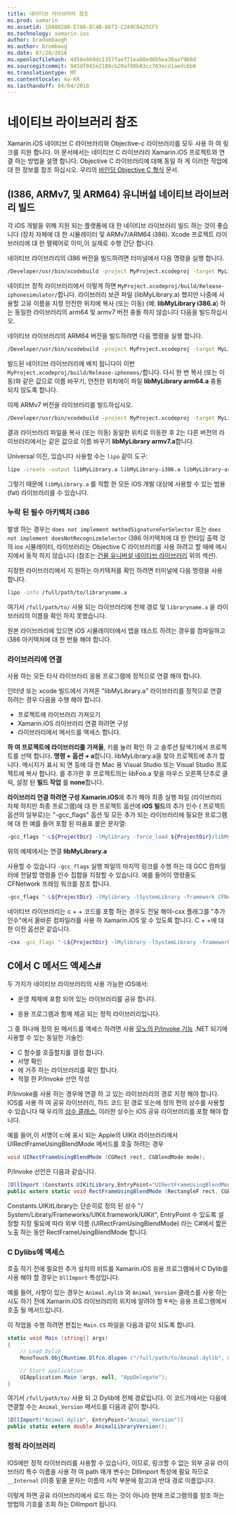 ```yaml
---
title: 네이티브 라이브러리 참조
ms.prod: xamarin
ms.assetid: 1DA80280-E78A-EC4B-8673-C249C8425CF5
ms.technology: xamarin-ios
author: bradumbaugh
ms.author: brumbaug
ms.date: 07/28/2016
ms.openlocfilehash: 4d58e869dc1357faef71ea88ed6b5ea30aaf960d
ms.sourcegitcommit: 945df041e2180cb20af08b83cc703ecd1aedc6b0
ms.translationtype: MT
ms.contentlocale: ko-KR
ms.lasthandoff: 04/04/2018
---
```

# <a name="referencing-native-libraries"></a>네이티브 라이브러리 참조

Xamarin.iOS 네이티브 C 라이브러리와 Objective-c 라이브러리를 모두 사용 하 여 링크를 지원 합니다. 이 문서에서는 네이티브 C 라이브러리 Xamarin.iOS 프로젝트와 연결 하는 방법을 설명 합니다. Objective C 라이브러리에 대해 동일 하 게 이러한 작업에 대 한 정보를 참조 하십시오. 우리의 [바인딩 Objective C 형식](~/ios/platform/binding-objective-c/index.md) 문서.

<a name="building_native" />

## <a name="building-universal-native-libraries-i386-armv7-and-arm64"></a>(I386, ARMv7, 및 ARM64) 유니버설 네이티브 라이브러리 빌드

각 iOS 개발을 위해 지원 되는 플랫폼에 대 한 네이티브 라이브러리 빌드 하는 것이 좋습니다 (장치 자체에 대 한 시뮬레이터 및 ARMv7/ARM64 i386). Xcode 프로젝트 라이브러리에 대 한 맬웨어로 이미,이 실제로 수행 간단 합니다.

네이티브 라이브러리의 i386 버전을 빌드하려면 터미널에서 다음 명령을 실행 합니다.

```bash
/Developer/usr/bin/xcodebuild -project MyProject.xcodeproj -target MyLibrary -sdk iphonesimulator -arch i386 -configuration Release clean build
```

네이티브 정적 라이브러리에서 이렇게 하면 `MyProject.xcodeproj/build/Release-iphonesimulator/`합니다. 라이브러리 보관 파일 (libMyLibrary.a) 했지만 나중에 사용할 고유 이름을 지정 안전한 위치에 복사 (또는 이동) (예: **libMyLibrary i386.a**) 하는 동일한 라이브러리의 arm64 및 armv7 버전 충돌 하지 않습니다 다음을 빌드하십시오.

네이티브 라이브러리의 ARM64 버전을 빌드하려면 다음 명령을 실행 합니다.

```bash
/Developer/usr/bin/xcodebuild -project MyProject.xcodeproj -target MyLibrary -sdk iphoneos -arch arm64 -configuration Release clean build
```

빌드된 네이티브 라이브러리에 배치 됩니다이 이번 `MyProject.xcodeproj/build/Release-iphoneos/`합니다. 다시 한 번 복사 (또는 이동)와 같은 값으로 이름 바꾸기, 안전한 위치에이 파일 **libMyLibrary arm64.a** 충돌 되지 않도록 합니다.

이제 ARMv7 버전을 라이브러리를 빌드하십시오.

```bash
/Developer/usr/bin/xcodebuild -project MyProject.xcodeproj -target MyLibrary -sdk iphoneos -arch armv7 -configuration Release clean build
```

결과 라이브러리 파일을 복사 (또는 이동) 동일한 위치로 이동한 후 2는 다른 버전의 라이브러리에서는 같은 값으로 이름 바꾸기 **libMyLibrary armv7.a**합니다.

Universal 이진, 있습니다 사용할 수는 `lipo` 같이 도구:

```bash
lipo -create -output libMyLibrary.a libMyLibrary-i386.a libMyLibrary-arm64.a libMyLibrary-armv7.a
```

그렇기 때문에 `libMyLibrary.a` 를 적합 한 모든 iOS 개발 대상에 사용할 수 있는 범용 (fat) 라이브러리를 수 있습니다.


### <a name="missing-required-architecture-i386"></a>누락 된 필수 아키텍처 i386

발생 하는 경우는 `does not implement methodSignatureForSelector` 또는 `does not implement doesNotRecognizeSelector` i386 아키텍처에 대 한 런타임 출력 것의 ios 시뮬레이터, 라이브러리는 Objective C 라이브러리를 사용 하려고 할 때에 메시지에서 동작 하지 않습니다 (참조는 [건물 유니버설 네이티브 라이브러리](#building_native) 위의 섹션).

지정한 라이브러리에서 지 원하는 아키텍처를 확인 하려면 터미널에 다음 명령을 사용 합니다.

```bash
lipo -info /full/path/to/libraryname.a
```

여기서 `/full/path/to/` 사용 되는 라이브러리에 전체 경로 및 `libraryname.a` 을 라이브러리의 이름을 확인 하지 못했습니다.

원본 라이브러리에 있으면 iOS 시뮬레이터에서 앱을 테스트 하려는 경우를 컴파일하고 i386 아키텍처에 대 한 번들 해야 합니다.

### <a name="linking-your-library"></a>라이브러리에 연결

사용 하는 모든 타사 라이브러리 응용 프로그램에 정적으로 연결 해야 합니다. 

인터넷 또는 xcode 빌드에서 가져온 "libMyLibrary.a" 라이브러리를 정적으로 연결 하려는 경우 다음을 수행 해야 합니다.

-  프로젝트에 라이브러리 가져오기
-  Xamarin.iOS 라이브러리 연결 하려면 구성
-  라이브러리에서 메서드를 액세스 합니다.


**하 여 프로젝트에 라이브러리를 가져올**, 키를 눌러 확인 하 고 솔루션 탐색기에서 프로젝트를 선택 합니다. **명령 + 옵션 + a**합니다. libMyLibrary.a을 찾아 프로젝트에 추가 합니다. 메시지가 표시 되 면 등에 대 한 Mac 용 Visual Studio 또는 Visual Studio 프로젝트에 복사 합니다. 를 추가한 후 프로젝트의는 libFoo.a 찾을 마우스 오른쪽 단추로 클릭, 설정 된 **빌드 작업** 를 **none**합니다.

**라이브러리 연결 하려면 구성 Xamarin.iOS**에 추가 해야 최종 실행 파일 (라이브러리 자체 하지만 최종 프로그램)에 대 한 프로젝트 옵션에 **iOS 빌드**의 추가 인수 ( 프로젝트 옵션의 일부로)는 "-gcc_flags" 옵션 및 모든 추가 되는 라이브러리에 필요한 프로그램에 대 한 예를 들어 포함 된 따옴표 붙은 문자열:

```bash
-gcc_flags "-L${ProjectDir} -lMylibrary -force_load ${ProjectDir}/libMyLibrary.a"
```

위의 예제에서는 연결 **libMyLibrary.a**

사용할 수 있습니다 `-gcc_flags` 실행 파일의 마지막 링크를 수행 하는 데 GCC 컴파일러에 전달할 명령줄 인수 집합을 지정할 수 있습니다. 예를 들어이 명령줄도 CFNetwork 프레임 워크를 참조 합니다.

```bash
-gcc_flags "-L${ProjectDir} -lMylibrary -lSystemLibrary -framework CFNetwork -force_load ${ProjectDir}/libMyLibrary.a"
```

네이티브 라이브러리는 c + + 코드를 포함 하는 경우도 전달 해야-cxx 플래그를 "추가 인수"에서 올바른 컴파일러를 사용 하 Xamarin.iOS 알 수 있도록 합니다. C + +에 대 한 이전 옵션은 같습니다.

```bash
-cxx -gcc_flags "-L${ProjectDir} -lMylibrary -lSystemLibrary -framework CFNetwork -force_load ${ProjectDir}/libMyLibrary.a"
```

<a name="Accessing_C_Methods_from_C#" />

## <a name="accessing-c-methods-from-c35"></a>C에서 C 메서드 액세스&#35;

두 가지가 네이티브 라이브러리의 사용 가능한 iOS에서:

-  운영 체제에 포함 되어 있는 라이브러리를 공유 합니다.

-  응용 프로그램과 함께 제공 되는 정적 라이브러리입니다.


그 중 하나에 정의 된 메서드를 액세스 하려면 사용 [모노의 P/Invoke 기능](http://www.mono-project.com/docs/advanced/pinvoke/) .NET 되기에 사용할 수 있는 동일한 기술인:

-  C 함수를 호출할지를 결정 합니다.
-  서명 확인
-  에 거주 하는 라이브러리를 확인 합니다.
-  적절 한 P/Invoke 선언 작성


P/Invoke를 사용 하는 경우에 연결 하 고 있는 라이브러리의 경로 지정 해야 합니다. IOS를 사용 하 여 공유 라이브러리, 하드 코드 된 경로 또는에 정의 편의 상수를 사용할 수 있습니다 때 우리의 [상수 클래스](https://developer.xamarin.com/api/type/Constants/), 이러한 상수는 iOS 공유 라이브러리를 포함 해야 합니다.

예를 들어,이 서명이 c:에 표시 되는 Apple의 UIKit 라이브러리에서 UIRectFrameUsingBlendMode 메서드를 호출 하려는 경우

```csharp
void UIRectFrameUsingBlendMode (CGRect rect, CGBlendMode mode);
```

P/Invoke 선언은 다음과 같습니다.

```csharp
[DllImport (Constants.UIKitLibrary,EntryPoint="UIRectFrameUsingBlendMode")]
public extern static void RectFrameUsingBlendMode (RectangleF rect, CGBlendMode blendMode);
```

Constants.UIKitLibrary는 단순히로 정의 된 상수 "/ System/Library/Frameworks/UIKit.framework/UIKit", EntryPoint 수 있도록 설정할 지정 필요에 따라 외부 이름 (UIRectFramUsingBlendMode) 라는 C#에서 짧은 노출 하는 동안 RectFrameUsingBlendMode 합니다.

<a name="Accessing_C_Dylibs" />

### <a name="accessing-c-dylibs"></a>C Dylibs에 액세스

호출 하기 전에 필요한 추가 설치의 비트를 Xamarin.iOS 응용 프로그램에서 C Dylib를 사용 해야 할 경우는 `DllImport` 특성입니다.

예를 들어, 사항이 있는 경우는 `Animal.dylib` 와 `Animal_Version` 클래스를 사용 하는 시도 하기 전에 Xamarin.iOS 라이브러리의 위치에 알려야 할 म म는 응용 프로그램에서 호출 될 메서드입니다.

이 작업을 수행 하려면 편집는 `Main.CS` 파일을 다음과 같이 되도록 합니다.

```csharp
static void Main (string[] args)
{
    // Load Dylib
    MonoTouch.ObjCRuntime.Dlfcn.dlopen ("/full/path/to/Animal.dylib", 0);

    // Start application
    UIApplication.Main (args, null, "AppDelegate");
}
```

여기서 `/full/path/to/` 사용 되 고 Dylib에 전체 경로입니다. 이 코드가에서는 다음에 연결할 수는 `Animal_Version` 메서드를 다음과 같이 합니다.

```csharp
[DllImport("Animal.dylib", EntryPoint="Animal_Version")]
public static extern double AnimalLibraryVersion();
```

<a name="Static_Libraries" />

### <a name="static-libraries"></a>정적 라이브러리

IOS에만 정적 라이브러리를 사용할 수 있습니다, 이므로, 링크할 수 없는 외부 공유 라이브러리 특수 이름을 사용 하 여 path 매개 변수는 DllImport 특성에 필요 하므로 `__Internal` (이중 밑줄 문자는 이름의 시작 부분에 참고)과 반대 경로 이름입니다.

이렇게 하면 공유 라이브러리에서 로드 하는 것이 아니라 현재 프로그램의를 참조 하는 방법의 기호를 조회 하는 DllImport 됩니다.


